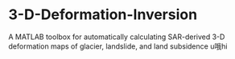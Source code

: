 # 3-D-Deformation-Inversion
A MATLAB toolbox for automatically calculating SAR-derived 3-D deformation maps of glacier, landslide, and land subsidence
u哦hi
